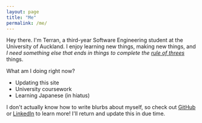 ```yaml
---
layout: page
title: "Me"
permalink: /me/
---
```


Hey there. I'm Terran, a third-year Software Engineering student at the University of Auckland. I enjoy learning new things, making new things, and _I need something else that ends in things to complete the [rule of threes](https://en.wikipedia.org/wiki/Rule_of_three_(writing))_ things.

What am I doing right now?
- Updating this site
- University coursework
- Learning Japanese (in hiatus)

I don't actually know how to write blurbs about myself, so check out [GitHub](https://www.github.com/itemic) or [LinkedIn](https://www.linkedin.com/in/terrankroft/) to learn more! I'll return and update this in due time.
